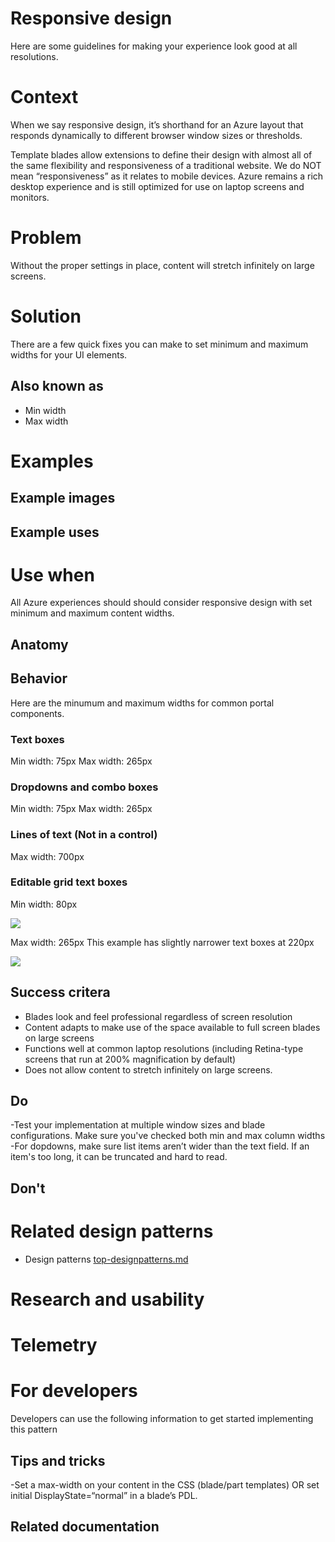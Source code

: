 # Responsive design
Here are some guidelines for making your experience look good at all resolutions.

# Context
When we say responsive design, it’s shorthand for an Azure layout that responds dynamically to different browser window sizes or thresholds.

Template blades allow extensions to define their design with almost all of the same flexibility and responsiveness of a traditional website. We do NOT mean “responsiveness” as it relates to mobile devices. Azure remains a rich desktop experience and is still optimized for use on laptop screens and monitors.

# Problem
Without the proper settings in place, content will stretch infinitely on large screens.

# Solution
There are a few quick fixes you can make to set minimum and maximum widths for your UI elements.

## Also known as
- Min width
- Max width

# Examples

## Example images


## Example uses

# Use when
All Azure experiences should should consider responsive design with set minimum and maximum content widths.

## Anatomy

## Behavior
Here are the minumum and maximum widths for common portal components.

### Text boxes
Min width: 75px
Max width: 265px

### Dropdowns and combo boxes
Min width: 75px
Max width: 265px

### Lines of text (Not in a control)
Max width: 700px

### Editable grid text boxes
Min width: 80px
<div style="max-width:800px">
<img alttext="Example image" src="../media/designpatterns-responsive-design/editable-grid-min-width.png"  />
</div>

Max width: 265px 
This example has slightly narrower text boxes at 220px
<div style="max-width:800px">
<img alttext="Example image" src="../media/designpatterns-responsive-design/editable-grid-max-width.png"  />
</div>

## Success critera
- Blades look and feel professional regardless of screen resolution
- Content adapts to make use of the space available to full screen blades on large screens
- Functions well at common laptop resolutions (including Retina-type screens that run at 200% magnification by default)
- Does not allow content to stretch infinitely on large screens.

## Do
-Test your implementation at multiple window sizes and blade configurations. Make sure you've checked both min and max column widths
-For dopdowns, make sure list items aren’t wider than the text field. If an item's too long, it can be truncated and hard to read.

## Don't 

# Related design patterns
<!-- Links to related design patterns.  Always include the link to the readme -->
* Design patterns [top-designpatterns.md](top-designpatterns.md)

# Research and usability
<!-- Links to the research for the solution -->

# Telemetry
<!-- Links to portal telemetry showing the solution usage -->

# For developers
Developers can use the following information to get started implementing this pattern

## Tips and tricks
<!-- Bulleted list of tips and tricks for developers -->
-Set a max-width on your content in the CSS (blade/part templates) OR set initial DisplayState=“normal” in a blade’s PDL.

## Related documentation
<!-- Links to related developer docs -->
